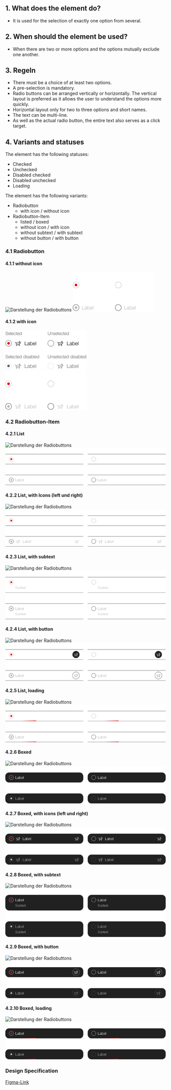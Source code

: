## 1. What does the element do?
*   It is used for the selection of exactly one option from several.

## 2. When should the element be used?
*   When there are two or more options and the options mutually exclude one another.

## 3. Regeln
*   There must be a choice of at least two options.
*   A pre-selection is mandatory.
*   Radio buttons can be arranged vertically or horizontally. The vertical layout is preferred as it allows the user to understand the options more quickly.
*   Horizontal layout only for two to three options and short names.
*   The text can be multi-line.
*   As well as the actual radio button, the entire text also serves as a click target.

## 4. Variants and statuses
The element has the following statuses:
*   Checked
*   Unchecked
*   Disabled checked
*   Disabled unchecked
*   Loading

The element has the following variants: 
*   Radiobutton
    *   with icon / without icon
*   Radiobutton-Item
    *   listed / boxed
    *   without icon / with icon
    *   without subtext / with subtext
    *   without button / with button

<label class="switch" style="display:none"><input type="checkbox"><span class="slider round"></span></label>

### 4.1 Radiobutton
#### 4.1.1 without icon
![Darstellung der Radiobuttons](https://raw.githubusercontent.com/sbb-design-systems/design-system-mobile-documentation/doku-update/documentation/radiobutton/images/radiobutton-default-light.png 'class: image light')
![Darstellung der Radiobuttons](https://raw.githubusercontent.com/sbb-design-systems/design-system-mobile-documentation/doku-update/documentation/radiobutton/images/radiobutton-default-dark.png 'class: image dark hide')

#### 4.1.2 with icon
![Darstellung der Radiobuttons](https://raw.githubusercontent.com/sbb-design-systems/design-system-mobile-documentation/doku-update/documentation/radiobutton/images/radiobutton-icon-light.png 'class: image light')
![Darstellung der Radiobuttons](https://raw.githubusercontent.com/sbb-design-systems/design-system-mobile-documentation/doku-update/documentation/radiobutton/images/radiobutton-icon-dark.png 'class: image dark hide')

### 4.2 Radiobutton-Item
#### 4.2.1 List
![Darstellung der Radiobuttons](https://raw.githubusercontent.com/sbb-design-systems/design-system-mobile-documentation/doku-update/documentation/radiobutton/images/radiobutton-item-list-light.png 'class: image light')
![Darstellung der Radiobuttons](https://raw.githubusercontent.com/sbb-design-systems/design-system-mobile-documentation/doku-update/documentation/radiobutton/images/radiobutton-item-list-dark.png 'class: image dark hide')

#### 4.2.2 List, with Icons (left und right)
![Darstellung der Radiobuttons](https://raw.githubusercontent.com/sbb-design-systems/design-system-mobile-documentation/doku-update/documentation/radiobutton/images/radiobutton-item-list-icon-light.png 'class: image light')
![Darstellung der Radiobuttons](https://raw.githubusercontent.com/sbb-design-systems/design-system-mobile-documentation/doku-update/documentation/radiobutton/images/radiobutton-item-list-icon-dark.png 'class: image dark hide')

#### 4.2.3 List, with subtext
![Darstellung der Radiobuttons](https://raw.githubusercontent.com/sbb-design-systems/design-system-mobile-documentation/doku-update/documentation/radiobutton/images/radiobutton-item-list-subtext-light.png 'class: image light')
![Darstellung der Radiobuttons](https://raw.githubusercontent.com/sbb-design-systems/design-system-mobile-documentation/doku-update/documentation/radiobutton/images/radiobutton-item-list-subtext-dark.png 'class: image dark hide')

#### 4.2.4 List, with button
![Darstellung der Radiobuttons](https://raw.githubusercontent.com/sbb-design-systems/design-system-mobile-documentation/doku-update/documentation/radiobutton/images/radiobutton-item-list-button-light.png 'class: image light')
![Darstellung der Radiobuttons](https://raw.githubusercontent.com/sbb-design-systems/design-system-mobile-documentation/doku-update/documentation/radiobutton/images/radiobutton-item-list-button-dark.png 'class: image dark hide')

#### 4.2.5 List, loading
![Darstellung der Radiobuttons](https://raw.githubusercontent.com/sbb-design-systems/design-system-mobile-documentation/doku-update/documentation/radiobutton/images/radiobutton-item-list-loading-light.png 'class: image light')
![Darstellung der Radiobuttons](https://raw.githubusercontent.com/sbb-design-systems/design-system-mobile-documentation/doku-update/documentation/radiobutton/images/radiobutton-item-list-loading-dark.png 'class: image dark hide')

#### 4.2.6 Boxed
![Darstellung der Radiobuttons](https://raw.githubusercontent.com/sbb-design-systems/design-system-mobile-documentation/doku-update/documentation/radiobutton/images/radiobutton-item-boxed-light.png 'class: image light')
![Darstellung der Radiobuttons](https://raw.githubusercontent.com/sbb-design-systems/design-system-mobile-documentation/doku-update/documentation/radiobutton/images/radiobutton-item-boxed-dark.png 'class: image dark hide')

#### 4.2.7 Boxed, with icons (left und right)
![Darstellung der Radiobuttons](https://raw.githubusercontent.com/sbb-design-systems/design-system-mobile-documentation/doku-update/documentation/radiobutton/images/radiobutton-item-boxed-icon-light.png 'class: image light')
![Darstellung der Radiobuttons](https://raw.githubusercontent.com/sbb-design-systems/design-system-mobile-documentation/doku-update/documentation/radiobutton/images/radiobutton-item-boxed-icon-dark.png 'class: image dark hide')

#### 4.2.8 Boxed, with subtext
![Darstellung der Radiobuttons](https://raw.githubusercontent.com/sbb-design-systems/design-system-mobile-documentation/doku-update/documentation/radiobutton/images/radiobutton-item-boxed-subtext-light.png 'class: image light')
![Darstellung der Radiobuttons](https://raw.githubusercontent.com/sbb-design-systems/design-system-mobile-documentation/doku-update/documentation/radiobutton/images/radiobutton-item-boxed-subtext-dark.png 'class: image dark hide')

#### 4.2.9 Boxed, with button
![Darstellung der Radiobuttons](https://raw.githubusercontent.com/sbb-design-systems/design-system-mobile-documentation/doku-update/documentation/radiobutton/images/radiobutton-item-boxed-button-light.png 'class: image light')
![Darstellung der Radiobuttons](https://raw.githubusercontent.com/sbb-design-systems/design-system-mobile-documentation/doku-update/documentation/radiobutton/images/radiobutton-item-boxed-button-dark.png 'class: image dark hide')

#### 4.2.10 Boxed, loading
![Darstellung der Radiobuttons](https://raw.githubusercontent.com/sbb-design-systems/design-system-mobile-documentation/doku-update/documentation/radiobutton/images/radiobutton-item-boxed-loading-light.png 'class: image light')
![Darstellung der Radiobuttons](https://raw.githubusercontent.com/sbb-design-systems/design-system-mobile-documentation/doku-update/documentation/radiobutton/images/radiobutton-item-boxed-loading-dark.png 'class: image dark hide')

### Design Specification
[Figma-Link](https://www.figma.com/file/WOtLIam1xwrqcgnAITsEhV/Design-System-Mobile?node-id=33%3A6107)
